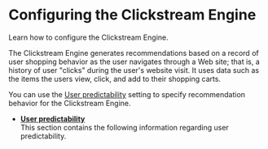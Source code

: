 # Configuring the Clickstream Engine

Learn how to configure the Clickstream Engine.

The Clickstream Engine generates recommendations based on a record of user shopping behavior as the user navigates through a Web site; that is, a history of user "clicks" during the user's website visit. It uses data such as the items the users view, click, and add to their shopping carts.

You can use the [User predictability](../clickstream_engine_cfg/user_predictability/pzn_user_predictability.md) setting to specify recommendation behavior for the Clickstream Engine.

-   **[User predictability](../clickstream_engine_cfg/user_predictability/pzn_user_predictability.md)**  
This section contains the following information regarding user predictability.


